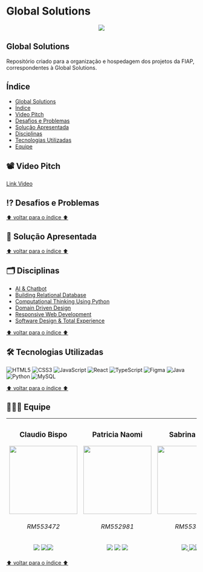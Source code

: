 


# Global Solutions
<p align="center">  <img loading="lazy" src="http://img.shields.io/static/v1?label=STATUS&message=EM%20DESENVOLVIMENTO&color=GREEN&style=for-the-badge"/>  </p>


## Global Solutions
Repositório criado para a organização e hospedagem dos projetos da FIAP, correspondentes à Global Solutions.

## Índice
 * [Global Solutions](#global-solutions)
 * [Índice](#índice)
 * [Video Pitch](#%EF%B8%8F-video-pitch)
 * [Desafios e Problemas](#%EF%B8%8F-desafios-e-problemas)
 * [Solução Apresentada](#-solução-apresentada)
 * [Disciplinas](#%EF%B8%8F-disciplinas)
 * [Tecnologias Utilizadas](#%EF%B8%8F-tecnologias-utilizadas)
 * [Equipe](#-equipe)

## 📽️ Video Pitch
[Link Video](https://youtu.be/Z1KV7noWuVY)

## ⁉️ Desafios e Problemas

[:arrow_up: voltar para o índice :arrow_up:](#índice)

## 🚩 Solução Apresentada

[:arrow_up: voltar para o índice :arrow_up:](#índice)

## 🗂️ Disciplinas
* [AI & Chatbot](https://github.com/patinaomi/global-solutions/tree/main/AI%20%26%20Chatbot)
* [Building Relational Database](https://github.com/patinaomi/global-solutions/tree/main/Building%20Relational%20Database)
* [Computational Thinking Using Python](https://github.com/patinaomi/global-solutions/tree/main/Computational%20Thinking%20Using%20Python)
* [Domain Driven Design](https://github.com/patinaomi/global-solutions/tree/main/Domain%20Driven%20Design)
* [Responsive Web Development](https://github.com/patinaomi/global-solutions/tree/main/Responsive%20Web%20Development)
* [Software Design & Total Experience](https://github.com/patinaomi/global-solutions/tree/main/Software%20Design%20%26%20Total%20Ux)

[:arrow_up: voltar para o índice :arrow_up:](#índice)

## 🛠️ Tecnologias Utilizadas
![HTML5](https://img.shields.io/badge/html5-%23E34F26.svg?style=for-the-badge&logo=html5&logoColor=white) ![CSS3](https://img.shields.io/badge/css3-%231572B6.svg?style=for-the-badge&logo=css3&logoColor=white) ![JavaScript](https://img.shields.io/badge/javascript-%23323330.svg?style=for-the-badge&logo=javascript&logoColor=%23F7DF1E) ![React](https://img.shields.io/badge/react-%2320232a.svg?style=for-the-badge&logo=react&logoColor=%2361DAFB) ![TypeScript](https://img.shields.io/badge/typescript-%23007ACC.svg?style=for-the-badge&logo=typescript&logoColor=white) ![Figma](https://img.shields.io/badge/figma-%23F24E1E.svg?style=for-the-badge&logo=figma&logoColor=white) ![Java](https://img.shields.io/badge/java-%23ED8B00.svg?style=for-the-badge&logo=openjdk&logoColor=white) ![Python](https://img.shields.io/badge/python-3670A0?style=for-the-badge&logo=python&logoColor=ffdd54) ![MySQL](https://img.shields.io/badge/mysql-%2300f.svg?style=for-the-badge&logo=mysql&logoColor=white)

[:arrow_up: voltar para o índice :arrow_up:](#índice)

## 🧑‍🤝‍🧑 Equipe


| <h3>Claudio Bispo</h3><img src="https://avatars.githubusercontent.com/u/110735259?v=4" width=180px> <h6>RM553472</h6> <a href="https://github.com/claubis"><img src="https://img.shields.io/badge/github-%23121011.svg?style=for-the-badge&logo=github&logoColor=white"></a> <a href="https://www.linkedin.com/in/claudiosbispo"><img src="https://img.shields.io/badge/linkedin-%230077B5.svg?style=for-the-badge&logo=linkedin&logoColor=white"></a><a href="https://www.instagram.com/_claudiobispo/"><img src="https://img.shields.io/badge/Instagram-%23E4405F.svg?style=for-the-badge&logo=Instagram&logoColor=white"></a>|<h3>Patricia Naomi</h3> <img src="https://avatars.githubusercontent.com/u/132932532?v=4" width=180px><h6>RM552981</h6> <a href="https://github.com/patinaomi"><img src="https://img.shields.io/badge/github-%23121011.svg?style=for-the-badge&logo=github&logoColor=white"></a> <a href="https://www.linkedin.com/in/patinaomi/"><img src="https://img.shields.io/badge/linkedin-%230077B5.svg?style=for-the-badge&logo=linkedin&logoColor=white"></a> <a href="https://www.instagram.com/naomipati/"><img src="https://img.shields.io/badge/Instagram-%23E4405F.svg?style=for-the-badge&logo=Instagram&logoColor=white"></a>| <h3>Sabrina Café</h3> <img src="https://avatars.githubusercontent.com/u/107332854?v=4" width=180px><h6>RM553568</h6><a href="https://github.com/sabrinacafe"><img src="https://img.shields.io/badge/github-%23121011.svg?style=for-the-badge&logo=github&logoColor=white"> </a><a href="https://www.linkedin.com/in/sabrina-da-motta-caf%C3%A9-3249152a8/"><img src="https://img.shields.io/badge/linkedin-%230077B5.svg?style=for-the-badge&logo=linkedin&logoColor=white"></a><a href="https://www.instagram.com/sabis_cafe/"><img src="https://img.shields.io/badge/Instagram-%23E4405F.svg?style=for-the-badge&logo=Instagram&logoColor=white"></a>|
|--|--|--|

[:arrow_up: voltar para o índice :arrow_up:](#índice)
